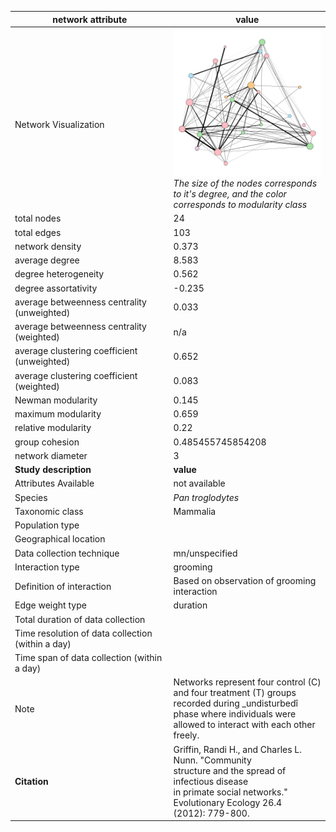 network attribute|value
---|---
<img width=2500> Network Visualization | ![NetworkImage](/Networks/Visualizations/primate_griffin_15.png) *The size of the nodes corresponds to it's degree, and the color corresponds to modularity class*
total nodes|24
total edges|103
network density|0.373
average degree|8.583
degree heterogeneity|0.562
degree assortativity|-0.235
average betweenness centrality (unweighted)|0.033
average betweenness centrality (weighted)|n/a
average clustering coefficient (unweighted)|0.652
average clustering coefficient (weighted)|0.083
Newman modularity|0.145
maximum modularity|0.659
relative modularity|0.22
group cohesion|0.485455745854208
network diameter|3
**Study description**|**value**
Attributes Available|not available
Species|*Pan troglodytes*
Taxonomic class|Mammalia
Population type|
Geographical location|
Data collection technique|mn/unspecified
Interaction type|grooming
Definition of interaction|Based on observation of grooming interaction
Edge weight type|duration
Total duration of data collection|
Time resolution of data collection (within a day)|
Time span of data collection (within a day)|
Note|Networks represent four control (C)  and four treatment (T) groups recorded during _undisturbedî phase where individuals were allowed to interact with each other freely.
**Citation** | Griffin, Randi H., and Charles L. Nunn. "Community <br> structure and the spread of infectious disease <br> in primate social networks." Evolutionary Ecology 26.4 <br> (2012): 779-800.
